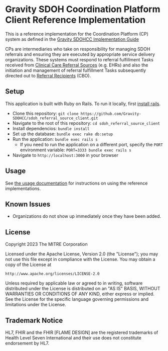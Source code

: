 # Gravity SDOH Coordination Platform Client Reference Implementation

This is a reference implementation for the Coordination Platform (CP) system as
defined in the [Gravity SDOHCC Implementation
Guide](http://hl7.org/fhir/us/sdoh-clinicalcare/CapabilityStatement-SDOHCC-CoordinationPlatform.html)

CPs are intermediaries who take on responsibility for managing SDOH referrals
and ensuring they are executed by appropriate service delivery organizations.
These systems must respond to referral fulfillment Tasks received from [Clinical
Care Referral
Sources](http://hl7.org/fhir/us/sdoh-clinicalcare/CapabilityStatement-SDOHCC-ReferralSource.html)
(e.g. EHRs) and also the initiation and management of referral fulfillment Tasks
subsequently directed out to [Referral
Recipients](http://hl7.org/fhir/us/sdoh-clinicalcare/CapabilityStatement-SDOHCC-ReferralRecipient.html)
(CBO).

## Setup
This application is built with Ruby on Rails. To run it locally, first [install
rails](https://guides.rubyonrails.org/getting_started.html#creating-a-new-rails-project-installing-rails).

* Clone this repository: `git clone
  https://github.com/Gravity-SDOHCC/sdoh_referral_source_client.git`
* Navigate to the root of this repository: `cd sdoh_referral_source_client`
* Install dependencios: `bundle install`
* Set up the database: `bundle exec rake db:setup`
* Run the application: `bundle exec rails s`
  * If you need to run the application on a different port, specify the `PORT`
    environment variable: `PORT=3333 bundle exec rails s`
* Navigate to `http://localhost:3000` in your browser

## Usage
See [the usage
documentation](https://github.com/Gravity-SDOHCC/sdoh_referral_source_client/blob/master/docs/usage.md)
for instructions on using the reference implementations.

## Known Issues
* Organizations do not show up immediately once they have been added.

## License
Copyright 2023 The MITRE Corporation

Licensed under the Apache License, Version 2.0 (the "License"); you may not use
this file except in compliance with the License. You may obtain a copy of the
License at
```
http://www.apache.org/licenses/LICENSE-2.0
```
Unless required by applicable law or agreed to in writing, software distributed
under the License is distributed on an "AS IS" BASIS, WITHOUT WARRANTIES OR
CONDITIONS OF ANY KIND, either express or implied. See the License for the
specific language governing permissions and limitations under the License.

## Trademark Notice

HL7, FHIR and the FHIR [FLAME DESIGN] are the registered trademarks of Health
Level Seven International and their use does not constitute endorsement by HL7.
